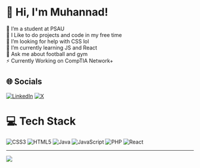 

# 👋 Hi, I'm Muhannad!
🔭 I’m a student at PSAU <br>👯 I Like to do projects and code in my free time<br>🤝 I’m looking for help with CSS lol<br>🌱 I’m currently learning JS and React <br>💬 Ask me about football and gym<br>⚡ Currently Working on CompTIA Network+


## 🌐 Socials
[![LinkedIn](https://img.shields.io/badge/LinkedIn-%230077B5.svg?logo=linkedin&logoColor=white)](https://linkedin.com/in/MuhannadAlmutairi) [![X](https://img.shields.io/badge/X-black.svg?logo=X&logoColor=white)](https://x.com/ml9k_) 

# 💻 Tech Stack
![CSS3](https://img.shields.io/badge/css3-%231572B6.svg?style=for-the-badge&logo=css3&logoColor=white) ![HTML5](https://img.shields.io/badge/html5-%23E34F26.svg?style=for-the-badge&logo=html5&logoColor=white) ![Java](https://img.shields.io/badge/java-%23ED8B00.svg?style=for-the-badge&logo=openjdk&logoColor=white) ![JavaScript](https://img.shields.io/badge/javascript-%23323330.svg?style=for-the-badge&logo=javascript&logoColor=%23F7DF1E) ![PHP](https://img.shields.io/badge/php-%23777BB4.svg?style=for-the-badge&logo=php&logoColor=white) ![React](https://img.shields.io/badge/react-%2320232a.svg?style=for-the-badge&logo=react&logoColor=%2361DAFB)


---
[![](https://visitcount.itsvg.in/api?id=XLS17&icon=1&color=12)](https://visitcount.itsvg.in)

<!-- Proudly created with GPRM ( https://gprm.itsvg.in ) -->
